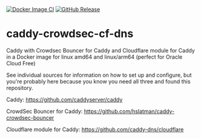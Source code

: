 [![Docker Image CI](https://github.com/BJReplay/caddy-crowdsec-cf-dns/actions/workflows/docker-image.yml/badge.svg)](https://github.com/BJReplay/caddy-crowdsec-cf-dns/actions/workflows/docker-image.yml) [![GitHub Release](https://github.com/BJReplay/caddy-crowdsec-cf-dns/actions/workflows/github-release.yml/badge.svg)](https://github.com/BJReplay/caddy-crowdsec-cf-dns/actions/workflows/github-release.yml)
# caddy-crowdsec-cf-dns
Caddy with Crowdsec Bouncer for Caddy and Cloudflare module for Caddy in a Docker image for linux amd64 and linux/arm64 (perfect for Oracle Cloud Free)

See individual sources for information on how to set up and configure, but you're probably here because you know you need all three and found this repository.

Caddy: https://github.com/caddyserver/caddy

CrowdSec Bouncer for Caddy: https://github.com/hslatman/caddy-crowdsec-bouncer

Cloudflare module for Caddy: https://github.com/caddy-dns/cloudflare
